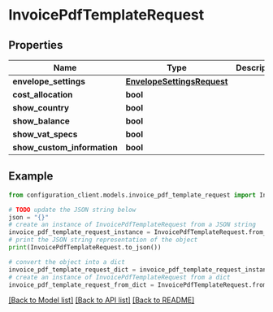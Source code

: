 # InvoicePdfTemplateRequest


## Properties

Name | Type | Description | Notes
------------ | ------------- | ------------- | -------------
**envelope_settings** | [**EnvelopeSettingsRequest**](EnvelopeSettingsRequest.md) |  | [optional] 
**cost_allocation** | **bool** |  | [optional] 
**show_country** | **bool** |  | [optional] 
**show_balance** | **bool** |  | [optional] 
**show_vat_specs** | **bool** |  | [optional] 
**show_custom_information** | **bool** |  | [optional] 

## Example

```python
from configuration_client.models.invoice_pdf_template_request import InvoicePdfTemplateRequest

# TODO update the JSON string below
json = "{}"
# create an instance of InvoicePdfTemplateRequest from a JSON string
invoice_pdf_template_request_instance = InvoicePdfTemplateRequest.from_json(json)
# print the JSON string representation of the object
print(InvoicePdfTemplateRequest.to_json())

# convert the object into a dict
invoice_pdf_template_request_dict = invoice_pdf_template_request_instance.to_dict()
# create an instance of InvoicePdfTemplateRequest from a dict
invoice_pdf_template_request_from_dict = InvoicePdfTemplateRequest.from_dict(invoice_pdf_template_request_dict)
```
[[Back to Model list]](../README.md#documentation-for-models) [[Back to API list]](../README.md#documentation-for-api-endpoints) [[Back to README]](../README.md)


